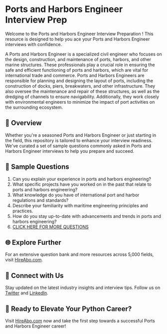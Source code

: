# Ports and Harbors Engineer Interview Prep

Welcome to the Ports and Harbors Engineer Interview Preparation ! This resource is designed to help you ace your Ports and Harbors Engineer interviews with confidence.

A Ports and Harbors Engineer is a specialized civil engineer who focuses on the design, construction, and maintenance of ports, harbors, and other marine structures. These professionals play a crucial role in ensuring the safe and efficient functioning of ports and harbors, which are vital for international trade and commerce. Ports and Harbors Engineers are responsible for planning and designing the layout of ports, including the construction of docks, piers, breakwaters, and other infrastructure. They also oversee the maintenance and repair of these structures, as well as the dredging of channels to ensure navigability. Additionally, they work closely with environmental engineers to minimize the impact of port activities on the surrounding ecosystem.

## 🚀 Overview

Whether you're a seasoned Ports and Harbors Engineer or just starting in the field, this repository is tailored to enhance your interview readiness. We've curated a set of sample questions commonly asked in Ports and Harbors Engineer interviews to help you prepare and succeed.

## 📝 Sample Questions

1. Can you explain your experience in ports and harbors engineering?
2. What specific projects have you worked on in the past that relate to ports and harbors engineering?
3. What knowledge do you have of international port and harbor regulations and standards?
4. Describe your familiarity with maritime engineering principles and practices.
5. How do you stay up-to-date with advancements and trends in ports and harbors engineering?
6. [CLICK HERE FOR MORE QUESTIONS](https://hireabo.com/job/3_0_27/Ports%20and%20Harbors%20Engineer)

## 🌐 Explore Further

For an extensive question bank and more resources across 5,000 fields, visit [HireAbo.com](https://www.hireabo.com).

## 📱 Connect with Us

Stay updated on the latest industry insights and interview tips. Follow us on [Twitter](https://twitter.com/hireabo) and [LinkedIn](https://www.linkedin.com/in/hire-abo-3609972a8/).

## 🚀 Ready to Elevate Your Python Career?

Visit [HireAbo.com](https://www.hireabo.com) now and take the first step towards a successful Ports and Harbors Engineer career!